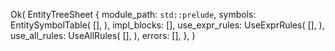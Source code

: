 Ok(
    EntityTreeSheet {
        module_path: `std::prelude`,
        symbols: EntitySymbolTable(
            [],
        ),
        impl_blocks: [],
        use_expr_rules: UseExprRules(
            [],
        ),
        use_all_rules: UseAllRules(
            [],
        ),
        errors: [],
    },
)